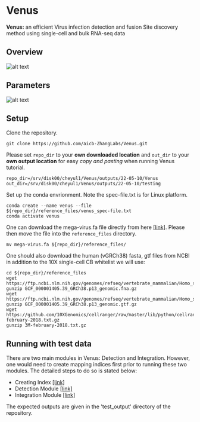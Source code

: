 # Venus
**Venus:** an efficient Virus infection detection and fusion Site discovery method using single-cell and bulk RNA-seq data

## Overview
![alt text](https://github.com/aicb-ZhangLabs/Venus/blob/main/overview.png)

## Parameters
![alt text](https://github.com/aicb-ZhangLabs/Venus/blob/main/parameters.png)

## Setup
Clone the repository. 
```
git clone https://github.com/aicb-ZhangLabs/Venus.git
```

Please set `repo_dir` to your **own downloaded location** and `out_dir` to your **own output location** for easy *copy and pasting* when running Venus tutorial.
```
repo_dir=/srv/disk00/cheyul1/Venus/outputs/22-05-10/Venus
out_dir=/srv/disk00/cheyul1/Venus/outputs/22-05-10/testing
```

Set up the conda envrionment. Note the spec-file.txt is for Linux platform.
```
conda create --name venus --file ${repo_dir}/reference_files/venus_spec-file.txt
conda activate venus
```

One can download the mega-virus.fa file directly from here [[link]](https://drive.google.com/file/d/1R3cGDuRj8IMSVFn0O6QJFTRkT5CLpo4f/view?usp=sharing). Please then move the file into the `reference_files` directory.
```
mv mega-virus.fa ${repo_dir}/reference_files/
```

One should also download the human (vGRCh38) fasta, gtf files from NCBI in addition to the 10X single-cell CB whitelist we will use:
```
cd ${repo_dir}/reference_files
wget https://ftp.ncbi.nlm.nih.gov/genomes/refseq/vertebrate_mammalian/Homo_sapiens/all_assembly_versions/GCF_000001405.39_GRCh38.p13/GCF_000001405.39_GRCh38.p13_genomic.fna.gz
gunzip GCF_000001405.39_GRCh38.p13_genomic.fna.gz
wget https://ftp.ncbi.nlm.nih.gov/genomes/refseq/vertebrate_mammalian/Homo_sapiens/all_assembly_versions/GCF_000001405.39_GRCh38.p13/GCF_000001405.39_GRCh38.p13_genomic.gtf.gz
gunzip GCF_000001405.39_GRCh38.p13_genomic.gtf.gz
wget https://github.com/10XGenomics/cellranger/raw/master/lib/python/cellranger/barcodes/3M-february-2018.txt.gz
gunzip 3M-february-2018.txt.gz
```

## Running with test data
There are two main modules in Venus: Detection and Integration. However, one would need to create mapping indices first prior to running these two modules. The detailed steps to do so is stated below:
- Creating Index [[link]](src/module-index/module-index.md)
- Detection Module [[link]](src/module_detection/module_detection.md)
- Integration Module [[link]](src/module-integration/module-integration.md)

The expected outputs are given in the 'test_output' directory of the repository.
